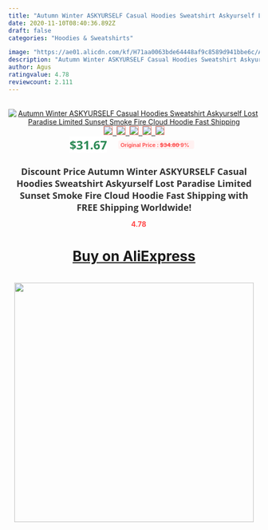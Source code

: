 ```yaml
---
title: "Autumn Winter ASKYURSELF Casual Hoodies Sweatshirt Askyurself Lost Paradise Limited Sunset Smoke Fire Cloud Hoodie Fast Shipping"
date: 2020-11-10T08:40:36.892Z
draft: false
categories: "Hoodies & Sweatshirts"

image: "https://ae01.alicdn.com/kf/H71aa0063bde64448af9c8589d941bbe6c/Autumn-Winter-ASKYURSELF-Casual-Hoodies-Sweatshirt-Askyurself-Lost-Paradise-Limited-Sunset-Smoke-Fire-Cloud-Hoodie-Fast.jpg"
description: "Autumn Winter ASKYURSELF Casual Hoodies Sweatshirt Askyurself Lost Paradise Limited Sunset Smoke Fire Cloud Hoodie Fast Shipping"
author: Agus
ratingvalue: 4.78
reviewcount: 2.111
---
```

<br>
<div style="text-align: center;">
<a href="https://s.click.aliexpress.com/e/_AAuw5X" target="_blank" rel="nofollow noopener noreferrer"><img alt="Autumn Winter ASKYURSELF Casual Hoodies Sweatshirt Askyurself Lost Paradise Limited Sunset Smoke Fire Cloud Hoodie Fast Shipping" class="magnifier-image" src="https://ae01.alicdn.com/kf/H71aa0063bde64448af9c8589d941bbe6c/Autumn-Winter-ASKYURSELF-Casual-Hoodies-Sweatshirt-Askyurself-Lost-Paradise-Limited-Sunset-Smoke-Fire-Cloud-Hoodie-Fast.jpg_640x640.jpg">
<br>
<img style="border:1px solid salmon" src="https://ae01.alicdn.com/kf/H71aa0063bde64448af9c8589d941bbe6c/Autumn-Winter-ASKYURSELF-Casual-Hoodies-Sweatshirt-Askyurself-Lost-Paradise-Limited-Sunset-Smoke-Fire-Cloud-Hoodie-Fast.jpg_120x120.jpg">&nbsp;&nbsp;<img style="border:1px solid salmon" src="https://ae01.alicdn.com/kf/H4cea798e63fa427f9ca4bd38b255f894c/Autumn-Winter-ASKYURSELF-Casual-Hoodies-Sweatshirt-Askyurself-Lost-Paradise-Limited-Sunset-Smoke-Fire-Cloud-Hoodie-Fast.jpg_120x120.jpg">&nbsp;&nbsp;<img style="border:1px solid salmon" src="_120x120.jpg">&nbsp;&nbsp;<img style="border:1px solid salmon" src="_120x120.jpg">&nbsp;&nbsp;<img style="border:1px solid salmon" src="_120x120.jpg"></a></div><br0>
<div style="text-align: center;"><span style="background-color: white; border: 0px; box-sizing: border-box; color: seagreen; display: inline-block; font-family: &quot;open sans&quot; , &quot;arial&quot; , &quot;helvetica&quot; , sans-serif , &quot;heiti&quot;; font-size: 24px; font-stretch: inherit; font-weight: 700; line-height: inherit; margin: 0px 10px 0px 0px; padding: 0px; vertical-align: middle;">$31.67 </span>
<span style="background: rgb(255 , 241 , 241); border-radius: 3px; border: 0px; box-sizing: border-box; color: #ff4747; display: inline-block; font-family: inherit; font-size: 12px; font-stretch: inherit; font-style: inherit; font-variant: inherit; font-weight: 600; line-height: inherit; margin: 0px; padding: 2px 5px; transform: scale(0.9); vertical-align: middle;">Original Price : <b style="text-decoration: line-through;">$34.80 </b> 9%&nbsp;&nbsp;</span></div>
<h1 style="color: #333333; display: inline-block; font-family: &quot;open sans&quot; , &quot;arial&quot; , &quot;helvetica&quot; , sans-serif , &quot;heiti&quot;; font-size: 18px; font-stretch: inherit; font-weight: 700; text-align: center;">Discount Price Autumn Winter ASKYURSELF Casual Hoodies Sweatshirt Askyurself Lost Paradise Limited Sunset Smoke Fire Cloud Hoodie Fast Shipping with FREE Shipping Worldwide!</h1>
<div style="color: #ff4747; text-align: center;">
<img src="https://4.bp.blogspot.com/-M0ZcTcb-5uY/XleCXlxnR4I/AAAAAAAAAEc/OrjgMkXV1oMQFaCRZj5HQwOCBcu3w1FegCPcBGAYYCw/s1600/star.png" style="height: 15px;">&nbsp;<b>4.78</b></div>
<div class="button_cont" align="center"><a class="buynow_a" href="https://s.click.aliexpress.com/e/_AAuw5X" target="_blank" rel="nofollow noopener noreferrer"><H1>Buy on AliExpress</H1></a></div><br>
<div class="separator" style="clear: both; text-align: center;">
<img src="https://lh3.googleusercontent.com/-pTy5HemUv9M/XlePHvY0dAI/AAAAAAAAAE4/0nX5iRUoIWY8eMW9Dpxeirr157OZliDIgCLcBGAsYHQ/s1600/badge.gif" width="480">
</div>
